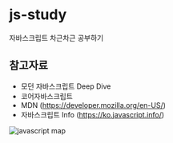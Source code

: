 # js-study

자바스크립트 차근차근 공부하기

## 참고자료
- 모던 자바스크립트 Deep Dive
- 코어자바스크립트
- MDN (https://developer.mozilla.org/en-US/)
- 자바스크립트 Info (https://ko.javascript.info/)

![javascript map](https://user-images.githubusercontent.com/67692759/158283954-a43470d6-7352-4025-947c-2aaf26a11ac6.png)
